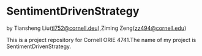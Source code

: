 # SentimentDrivenStrategy

by Tiansheng Liu(tl752@cornell.deu),Ziming Zeng(zz494@cornell.edu)

This is a project repository for Cornell ORIE 4741.The name of my project is SentimentDrivenStrategy.
